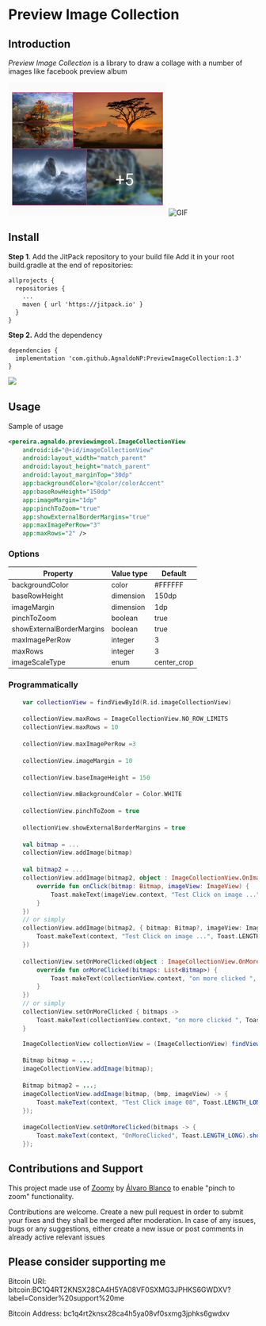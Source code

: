 # Preview Image Collection

## Introduction
*Preview Image Collection* is a library to draw a collage with a number of images like facebook preview album

![Screenshot](https://github.com/AgnaldoNP/PreviewImageCollection/blob/master/screenshot/screenshot.png?raw=true)
![GIF](https://github.com/AgnaldoNP/PreviewImageCollection/blob/master/screenshot/sample.gif?raw=true)

## Install

**Step 1**. Add the JitPack repository to your build file
Add it in your root build.gradle at the end of repositories:
```
allprojects {
  repositories {
    ...
    maven { url 'https://jitpack.io' }
  }
}
```
**Step 2.** Add the dependency
```
dependencies {
  implementation 'com.github.AgnaldoNP:PreviewImageCollection:1.3'
}
```
[![](https://jitpack.io/v/AgnaldoNP/PreviewImageCollection.svg)](https://jitpack.io/#AgnaldoNP/PreviewImageCollection)


## Usage

Sample of usage
```xml
<pereira.agnaldo.previewimgcol.ImageCollectionView
    android:id="@+id/imageCollectionView"
    android:layout_width="match_parent"
    android:layout_height="match_parent"
    android:layout_marginTop="30dp"
    app:backgroundColor="@color/colorAccent"
    app:baseRowHeight="150dp"
    app:imageMargin="1dp"
    app:pinchToZoom="true"
    app:showExternalBorderMargins="true"
    app:maxImagePerRow="3"
    app:maxRows="2" />

```
### Options
| Property                  | Value type        | Default     |
|---------------------------|-------------------|-------------|
| backgroundColor           | color             | #FFFFFF     |
| baseRowHeight             | dimension         | 150dp       |
| imageMargin               | dimension         | 1dp         |
| pinchToZoom               | boolean           | true        |
| showExternalBorderMargins | boolean           | true        |
| maxImagePerRow            | integer           | 3           |
| maxRows                   | integer           | 3           |
| imageScaleType            | enum              | center_crop |


### Programmatically
```kotlin
    var collectionView = findViewById(R.id.imageCollectionView)

    collectionView.maxRows = ImageCollectionView.NO_ROW_LIMITS
    collectionView.maxRows = 10

    collectionView.maxImagePerRow =3

    collectionView.imageMargin = 10

    collectionView.baseImageHeight = 150

    collectionView.mBackgroundColor = Color.WHITE

    collectionView.pinchToZoom = true

    ollectionView.showExternalBorderMargins = true

    val bitmap = ...
    collectionView.addImage(bitmap)

    val bitmap2 = ...
    collectionView.addImage(bitmap2, object : ImageCollectionView.OnImageClickListener {
        override fun onClick(bitmap: Bitmap, imageView: ImageView) {
            Toast.makeText(imageView.context, "Test Click on image ...", Toast.LENGTH_LONG).show()
        }
    })
    // or simply
    collectionView.addImage(bitmap2, { bitmap: Bitmap?, imageView: ImageView? ->
        Toast.makeText(context, "Test Click on image ...", Toast.LENGTH_LONG).show()
    })

    collectionView.setOnMoreClicked(object : ImageCollectionView.OnMoreClickListener {
        override fun onMoreClicked(bitmaps: List<Bitmap>) {
            Toast.makeText(collectionView.context, "on more clicked ", Toast.LENGTH_LONG).show()
        }
    })
    // or simply
    collectionView.setOnMoreClicked { bitmaps ->
        Toast.makeText(collectionView.context, "on more clicked ", Toast.LENGTH_LONG).show()
    }
```

```java
    ImageCollectionView collectionView = (ImageCollectionView) findViewById(R.id.imageCollectionView);

    Bitmap bitmap = ...;
    imageCollectionView.addImage(bitmap);

    Bitmap bitmap2 = ...;
    imageCollectionView.addImage(bitmap, (bmp, imageView) -> {
        Toast.makeText(context, "Test Click image 08", Toast.LENGTH_LONG).show();
    });

    imageCollectionView.setOnMoreClicked(bitmaps -> {
        Toast.makeText(context, "OnMoreClicked", Toast.LENGTH_LONG).show();
    });
```


## Contributions and Support

This project made use of [Zoomy](https://github.com/imablanco/Zoomy) by [Álvaro Blanco](https://github.com/imablanco) to enable "pinch to zoom" functionality.

Contributions are welcome. Create a new pull request in order to submit your fixes and they shall be merged after moderation. In case of any issues, bugs or any suggestions, either create a new issue or post comments in already active relevant issues

## Please consider supporting me
Bitcoin URI: bitcoin:BC1Q4RT2KNSX28CA4H5YA08VF0SXMG3JPHKS6GWDXV?label=Consider%20support%20me

Bitcoin Address: bc1q4rt2knsx28ca4h5ya08vf0sxmg3jphks6gwdxv
